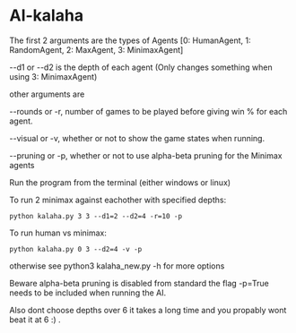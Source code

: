 # AI-kalaha

The first 2 arguments are the types of Agents [0: HumanAgent, 1: RandomAgent, 2: MaxAgent, 3: MinimaxAgent]

--d1 or --d2 is the depth of each agent (Only changes something when using 3: MinimaxAgent)

other arguments are 

--rounds or -r, number of games to be played before giving win % for each agent.

--visual or -v, whether or not to show the game states when running.

--pruning or -p, whether or not to use alpha-beta pruning for the Minimax agents

Run the program from the terminal (either windows or linux)

To run 2 minimax against eachother with specified depths:
```
python kalaha.py 3 3 --d1=2 --d2=4 -r=10 -p
```
To run human vs minimax:
```
python kalaha.py 0 3 --d2=4 -v -p
```
otherwise see python3 kalaha_new.py -h for more options

Beware alpha-beta pruning is disabled from standard the flag -p=True needs to be included when running the AI.

Also dont choose depths over 6 it takes a long time and you propably wont beat it at 6 :) .
